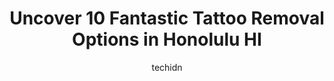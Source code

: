 ---
layout: ampstory
image: https://i0.wp.com/www.depkes.org/wp-content/uploads/2023/06/tattoo-removal-0-in-honolulu-hi-1685790551.png?resize=640,853
author: techidn
featured: false
description: Discover the impressive array of Tattoo Removal options in Honolulu HI, where you can find 10 of the largest Tattoo Removal establishments in the area. From renowned classics to hidden gems,
title: Uncover 10 Fantastic Tattoo Removal Options in Honolulu HI
cover:
   title: Uncover 10 Fantastic Tattoo Removal Options in Honolulu HI
   subtitle: Rickpate
   background: https://www.depkes.org/wp-content/uploads/2023/06/tattoo-removal-0-in-honolulu-hi-1685790551.png

pages: 
 - layout: thirds
   top: <h1>#1 Sacred Art Tattoo Waikiki</h1>
   bottom: "<p>Great place from start to finish! From booking the appointment to the finished product. Everyone is so nice. My tattoo artist was Dustin. He offered me variations of what</p>"
   background: https://www.depkes.org/wp-content/uploads/2023/06/tattoo-removal-1-in-honolulu-hi-1685790552.jpeg
   backgroundblur: true
 - layout: thirds
   top: <h1>#2 Removery Tattoo Removal & Fading</h1>
   bottom: "<p>Had my first treatment today. It went super smoothly. I would say it hurt only about half as much as getting the tattoos themselves and are only slightly tender now- a fe</p>"
   background: https://www.depkes.org/wp-content/uploads/2023/06/tattoo-removal-2-in-honolulu-hi-1685790552.jpeg
   cta:
      link: https://www.depkes.org/blog/uncover-10-fantastic-tattoo-removal-options-in-honolulu-hi/
      text: Uncover 10 Fantastic Tattoo Removal Options in Honolulu HI
 - layout: thirds
   top: <h1>#3 Ink Pit Tattoo Co</h1>
   bottom: "<p>1095 Dillingham Blvd, Honolulu, HI 96817, United States</p>"
   background: https://www.depkes.org/wp-content/uploads/2023/06/tattoo-removal-3-in-honolulu-hi-1685790553.jpeg
   cta:
      link: https://www.depkes.org/blog/uncover-10-fantastic-tattoo-removal-options-in-honolulu-hi/
      text: Uncover 10 Fantastic Tattoo Removal Options in Honolulu HI
 - layout: thirds
   top: <h1>#4 Rock Star Tattoos & Piercings</h1>
   bottom: "<p>847 McCully St Unit A, Honolulu, HI 96826, United States</p>"
   background: https://images.unsplash.com/photo-1614648718611-0635f29016cb?ixlib=rb-4.0.3&ixid=MnwxMjA3fDB8MHxwaG90by1wYWdlfHx8fGVufDB8fHx8&auto=format&fit=crop&w=640&h=853&q=80
   cta:
      link: https://www.depkes.org/blog/uncover-10-fantastic-tattoo-removal-options-in-honolulu-hi/
      text: Uncover 10 Fantastic Tattoo Removal Options in Honolulu HI
 - layout: thirds
   top: <h1>#5 Skin Design Tattoo Hawaii</h1>
   bottom: "<p>1750 Kalākaua Ave #3402, Honolulu, HI 96826, United States</p>"
   background: https://images.unsplash.com/photo-1602536052359-ef94c21c5948?ixlib=rb-4.0.3&ixid=MnwxMjA3fDB8MHxwaG90by1wYWdlfHx8fGVufDB8fHx8&auto=format&fit=crop&w=640&h=853&q=80
   cta:
      link: https://www.depkes.org/blog/uncover-10-fantastic-tattoo-removal-options-in-honolulu-hi/
      text: Uncover 10 Fantastic Tattoo Removal Options in Honolulu HI
 - layout: thirds
   top: <h1>#6 Way Gone Laser Tattoo Removal</h1>
   bottom: "<p>320 Ward Ave #210, Honolulu, HI 96814, United States</p>"
   background: https://images.unsplash.com/photo-1613843873231-1447db182f97?ixlib=rb-4.0.3&ixid=MnwxMjA3fDB8MHxwaG90by1wYWdlfHx8fGVufDB8fHx8&auto=format&fit=crop&w=640&h=853&q=80
   cta:
      link: https://www.depkes.org/blog/uncover-10-fantastic-tattoo-removal-options-in-honolulu-hi/
      text: Uncover 10 Fantastic Tattoo Removal Options in Honolulu HI
 - layout: thirds
   top: <h1>#7 808 Tattoo Honolulu LLC</h1>
   bottom: "<p>1430 Kona St #201, Honolulu, HI 96814, United States</p>"
   background: https://images.unsplash.com/photo-1510906594845-bc082582c8cc?ixlib=rb-4.0.3&ixid=MnwxMjA3fDB8MHxwaG90by1wYWdlfHx8fGVufDB8fHx8&auto=format&fit=crop&w=640&h=853&q=80
   cta:
      link: https://www.depkes.org/blog/uncover-10-fantastic-tattoo-removal-options-in-honolulu-hi/
      text: Uncover 10 Fantastic Tattoo Removal Options in Honolulu HI
 - layout: thirds
   middle: Continue reading...
   background: https://images.unsplash.com/photo-1509114397022-ed747cca3f65?ixlib=rb-4.0.3&ixid=MnwxMjA3fDB8MHxwaG90by1wYWdlfHx8fGVufDB8fHx8&auto=format&fit=crop&w=640&h=853&q=80
   cta:
      link: https://www.depkes.org/blog/uncover-10-fantastic-tattoo-removal-options-in-honolulu-hi/
      text: Uncover 10 Fantastic Tattoo Removal Options in Honolulu HI
      
---